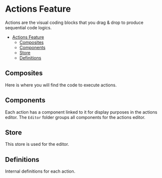 # Actions Feature
Actions are the visual coding blocks that you drag & drop to produce sequential code logics.

<!-- TOC -->
* [Actions Feature](#actions-feature)
  * [Composites](#composites)
  * [Components](#components)
  * [Store](#store)
  * [Definitions](#definitions)
<!-- TOC -->

## Composites
Here is where you will find the code to execute actions.

## Components
Each action has a component linked to it for display purposes in the actions editor. The `Editor` folder groups all components for the actions editor.

## Store
This store is used for the editor.

## Definitions
Internal definitions for each action.

